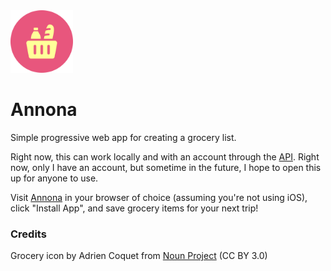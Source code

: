 <img src="https://raw.githubusercontent.com/RobRotell/annona/main/public/favicon.svg" width="100" height="100" />

# Annona
Simple progressive web app for creating a grocery list.

Right now, this can work locally and with an account through the [API](https://github.com/RobRotell/annona-api). Right now, only I have an account, but sometime in the future, I hope to open this up for anyone to use.

Visit [Annona](https://annona.robr.app/) in your browser of choice (assuming you're not using iOS), click "Install App", and save grocery items for your next trip! 

### Credits

Grocery icon by Adrien Coquet from [Noun Project](https://thenounproject.com/browse/icons/term/grocery/) (CC BY 3.0)
